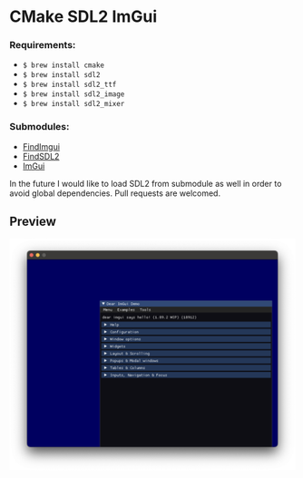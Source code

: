 # CMake SDL2 ImGui

### Requirements:

- `$ brew install cmake`
- `$ brew install sdl2`
- `$ brew install sdl2_ttf`
- `$ brew install sdl2_image`
- `$ brew install sdl2_mixer`

### Submodules:

- [FindImgui](https://github.com/developer239/cmake-modern-findimgui-sdl)
- [FindSDL2](https://github.com/opeik/cmake-modern-findsdl2)
- [ImGui](https://github.com/ocornut/imgui)

In the future I would like to load SDL2 from submodule as well in order to avoid global dependencies. Pull requests are welcomed.

## Preview

![preview](preview.png)
